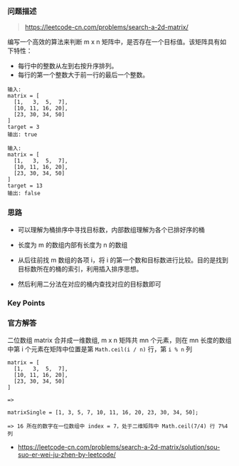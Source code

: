 ### 问题描述

> https://leetcode-cn.com/problems/search-a-2d-matrix/

编写一个高效的算法来判断 m x n 矩阵中，是否存在一个目标值。该矩阵具有如下特性：

* 每行中的整数从左到右按升序排列。
* 每行的第一个整数大于前一行的最后一个整数。

```
输入:
matrix = [
  [1,   3,  5,  7],
  [10, 11, 16, 20],
  [23, 30, 34, 50]
]
target = 3
输出: true

输入:
matrix = [
  [1,   3,  5,  7],
  [10, 11, 16, 20],
  [23, 30, 34, 50]
]
target = 13
输出: false
```

### 思路

* 可以理解为桶排序中寻找目标数，内部数组理解为各个已排好序的桶

* 长度为 m 的数组内部有长度为 n 的数组

* 从后往前找 m 数组的各项 i，将 i 的第一个数和目标数进行比较。目的是找到目标数所在的桶的索引，利用插入排序思想。

* 然后利用二分法在对应的桶内查找对应的目标数即可

### Key Points

### 官方解答

二位数组 matrix 合并成一维数组, m x n 矩阵共 mn 个元素，则在 mn 长度的数组中第 i 个元素在矩阵中位置是第 `Math.ceil(i / n)` 行，第 `i % n` 列

```
matrix = [
  [1,   3,  5,  7],
  [10, 11, 16, 20],
  [23, 30, 34, 50]
]

=> 

matrixSingle = [1, 3, 5, 7, 10, 11, 16, 20, 23, 30, 34, 50];

=> 16 所在的数字在一位数组中 index = 7，处于二维矩阵中 Math.ceil(7/4) 行 7%4 列
```

* https://leetcode-cn.com/problems/search-a-2d-matrix/solution/sou-suo-er-wei-ju-zhen-by-leetcode/